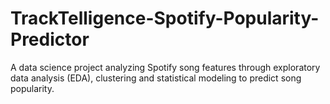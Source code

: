 # TrackTelligence-Spotify-Popularity-Predictor
A data science project analyzing Spotify song features through exploratory data analysis (EDA), clustering and statistical modeling to predict song popularity.
